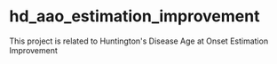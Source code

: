 # hd_aao_estimation_improvement
This project is related to Huntington's Disease Age at Onset Estimation Improvement
